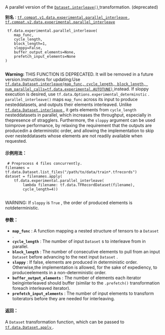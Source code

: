 A parallel version of the [ `Dataset.interleave()` ](https://tensorflow.google.cn/api_docs/python/tf/data/Dataset#interleave) transformation. (deprecated)

**别名** : [ `tf.compat.v1.data.experimental.parallel_interleave` ](/api_docs/python/tf/data/experimental/parallel_interleave), [ `tf.compat.v2.data.experimental.parallel_interleave` ](/api_docs/python/tf/data/experimental/parallel_interleave)

```
 tf.data.experimental.parallel_interleave(
    map_func,
    cycle_length,
    block_length=1,
    sloppy=False,
    buffer_output_elements=None,
    prefetch_input_elements=None
)
 
```


**Warning:**  THIS FUNCTION IS DEPRECATED. It will be removed in a future version.Instructions for updating:Use [ `tf.data.Dataset.interleave(map_func, cycle_length, block_length, num_parallel_calls=tf.data.experimental.AUTOTUNE)` ](https://tensorflow.google.cn/api_docs/python/tf/data/Dataset#interleave) instead. If sloppy execution is desired, use  `tf.data.Options.experimental_determinstic` .
 `parallel_interleave()`  maps  `map_func`  across its input to produce nesteddatasets, and outputs their elements interleaved. Unlike[ `tf.data.Dataset.interleave` ](https://tensorflow.google.cn/api_docs/python/tf/data/Dataset#interleave), it gets elements from  `cycle_length`  nesteddatasets in parallel, which increases the throughput, especially in thepresence of stragglers. Furthermore, the  `sloppy`  argument can be used toimprove performance, by relaxing the requirement that the outputs are producedin a deterministic order, and allowing the implementation to skip over nesteddatasets whose elements are not readily available when requested.

#### 示例用法：


```
 # Preprocess 4 files concurrently.
filenames = tf.data.Dataset.list_files("/path/to/data/train*.tfrecords")
dataset = filenames.apply(
    tf.data.experimental.parallel_interleave(
        lambda filename: tf.data.TFRecordDataset(filename),
        cycle_length=4))
 
```

WARNING: If  `sloppy`  is  `True` , the order of produced elements is notdeterministic.

#### 参数：
- **`map_func`** : A function mapping a nested structure of tensors to a  `Dataset` .
- **`cycle_length`** : The number of input  `Dataset` s to interleave from in parallel.
- **`block_length`** : The number of consecutive elements to pull from an input `Dataset`  before advancing to the next input  `Dataset` .
- **`sloppy`** : If false, elements are produced in deterministic order. Otherwise,the implementation is allowed, for the sake of expediency, to produceelements in a non-deterministic order.
- **`buffer_output_elements`** : The number of elements each iterator beinginterleaved should buffer (similar to the  `.prefetch()`  transformation foreach interleaved iterator).
- **`prefetch_input_elements`** : The number of input elements to transform toiterators before they are needed for interleaving.


#### 返回：
A  `Dataset`  transformation function, which can be passed to[ `tf.data.Dataset.apply` ](https://tensorflow.google.cn/api_docs/python/tf/data/Dataset#apply).

